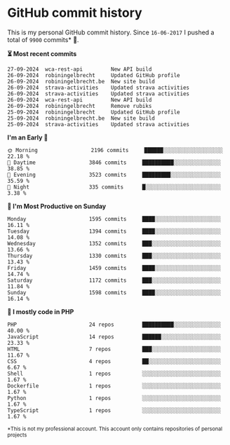# GitHub commit history
This is my personal GitHub commit history. Since <!--START_SECTION:first-commit-date-->`16-06-2017`<!--END_SECTION:first-commit-date--> I pushed a total of <!--START_SECTION:total-commit-count-->`9900`<!--END_SECTION:total-commit-count--> commits* 🎉.

<!--START_SECTION:most-recent-commits-->
**⏳ Most recent commits**
                                        
```text
27-09-2024  wca-rest-api         New API build
26-09-2024  robiningelbrecht     Updated GitHub profile
26-09-2024  robiningelbrecht.be  New site build
26-09-2024  strava-activities    Updated strava activities
26-09-2024  strava-activities    Updated strava activities
26-09-2024  wca-rest-api         New API build
26-09-2024  robiningelbrecht     Remove rubiks
25-09-2024  robiningelbrecht     Updated GitHub profile
25-09-2024  robiningelbrecht.be  New site build
25-09-2024  strava-activities    Updated strava activities
```
<!--END_SECTION:most-recent-commits-->  

<!--START_SECTION:commits-per-day-time-->
**I&#039;m an Early 🐤**

```text
🌞 Morning                 2196 commits     ██████░░░░░░░░░░░░░░░░░░░   22.18 %
🌆 Daytime                 3846 commits     ██████████░░░░░░░░░░░░░░░   38.85 %
🌃 Evening                 3523 commits     █████████░░░░░░░░░░░░░░░░   35.59 %
🌙 Night                   335 commits      █░░░░░░░░░░░░░░░░░░░░░░░░   3.38 %
```
<!--END_SECTION:commits-per-day-time-->  

<!--START_SECTION:commits-per-weekday-->
**📅 I&#039;m Most Productive on Sunday**

```text
Monday                    1595 commits     ████░░░░░░░░░░░░░░░░░░░░░   16.11 %
Tuesday                   1394 commits     ████░░░░░░░░░░░░░░░░░░░░░   14.08 %
Wednesday                 1352 commits     ███░░░░░░░░░░░░░░░░░░░░░░   13.66 %
Thursday                  1330 commits     ███░░░░░░░░░░░░░░░░░░░░░░   13.43 %
Friday                    1459 commits     ████░░░░░░░░░░░░░░░░░░░░░   14.74 %
Saturday                  1172 commits     ███░░░░░░░░░░░░░░░░░░░░░░   11.84 %
Sunday                    1598 commits     ████░░░░░░░░░░░░░░░░░░░░░   16.14 %
```
<!--END_SECTION:commits-per-weekday-->  

<!--START_SECTION:repos-per-language-->
**💬 I mostly code in PHP**

```text
PHP                       24 repos         ██████████░░░░░░░░░░░░░░░   40.00 %
JavaScript                14 repos         ██████░░░░░░░░░░░░░░░░░░░   23.33 %
HTML                      7 repos          ███░░░░░░░░░░░░░░░░░░░░░░   11.67 %
CSS                       4 repos          ██░░░░░░░░░░░░░░░░░░░░░░░   6.67 %
Shell                     1 repos          ░░░░░░░░░░░░░░░░░░░░░░░░░   1.67 %
Dockerfile                1 repos          ░░░░░░░░░░░░░░░░░░░░░░░░░   1.67 %
Python                    1 repos          ░░░░░░░░░░░░░░░░░░░░░░░░░   1.67 %
TypeScript                1 repos          ░░░░░░░░░░░░░░░░░░░░░░░░░   1.67 %
```
<!--END_SECTION:repos-per-language-->  

<sub>*This is not my professional account. This account only contains repositories of personal projects</sub>

